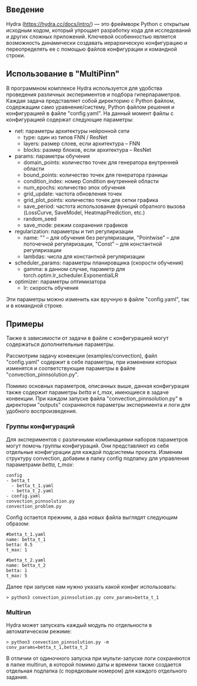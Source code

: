 
## Введение
Hydra (https://hydra.cc/docs/intro/) — это фреймворк Python с открытым исходным кодом, который упрощает разработку кода для исследований и других сложных приложений. Ключевой особенностью является возможность динамически создавать иерархическую конфигурацию и переопределять ее с помощью файлов конфигурации и командной строки.
## Использование в "MultiPinn"
В программном комплексе Hydra используется для удобства проведения различных экспериментов и подбора гиперпараметров. 
Каждая задача представляет собой директорию с Python файлом, содержащим само уравнение/систему, Python файлом решения и конфигурацией в файле "config.yaml".
На данный момент файлы с  конфигурацией содержат следующие параметры:

 * net: параметры архитектуры нейронной сети
	 * type: один из типов FNN / ResNet
	 * layers: размер слоев, если архитектура – FNN
	 * blocks: размер блоков, если архитектура – ResNet
  * params: параметры обучения
	  * domain_points: количество точек для генератора внутренней области
	  * bound_points: количество точек для генератора границы
	  * condition_index: номер Condition внутренней области
	  * num_epochs: количество эпох обучения
	  * grid_update: частота обновления точек
	  * grid_plot_points: количество точек для сетки графика
	  * save_period: частота использования функций обратного вызова (LossCurve, SaveModel, HeatmapPrediction, etc.)
	  * random_seed
	  * save_mode: режим сохранения графиков
* regularization: параметры и тип регулиризации
  * name: "" – для обучения без регуляризации, "Pointwise" – для поточечной регуляризации, "Const" – для константной регуляризации
  * lambdas: числа для константной регуляризации
 * scheduler_params: параметры планировщика (скорости обучения)
   * gamma: в данном случае, параметр для torch.optim.lr_scheduler.ExponentialLR
 * optimizer: параметры оптимизатора
   * lr: скорость обучения
 
 Эти параметры можно изменить как вручную в файле "config.yaml", так и в командной строке.
 ## Примеры
Также в зависимости от задачи в файле с конфигурацией могут содержаться дополнительные параметры.

Рассмотрим задачу конвекции (examples/convection), файл "config.yaml" содержит в себе параметры, при изменении которых изменятся и соответствующие параметры в файле "convection_pinnsolution.py".

Помимо основных параметров, описанных выше, данная конфигурация также содержит параметры *betta* и *t_max*, имеющиеся в задаче конвекции.
При каждом запуске файла "convection_pinnsolution.py" в директории "outputs" сохраняются параметры эксперимента и логи для удобного воспроизведения.
### Группы конфигураций
Для экспериментов с различными комбинациями наборов параметров могут помочь группы конфигураций. Они представляют из себя отдельные конфигурации для каждой подсистемы проекта.
Изменим структуру convection, добавим в папку config подпапку для управления параметрами *betta, t_max*:

```
config
- betta_t
  - betta_t_1.yaml
  - betta_t_2.yaml
- config.yaml
convection_pinnsolution.py
convection_problem.py
```
Config остается прежним, а два новых файла выглядят следующим образом:
```
#betta_t_1.yaml
name: betta_t_1
betta: 0.5  
t_max: 1
```

```
#betta_t_2.yaml
name: betta_t_2
betta: 1  
t_max: 5
```
Далее при запуске нам нужно указать какой конфиг использовать:
```
> python3 convection_pinnsolution.py conv_params=betta_t_1
```
### Multirun
Hydra может запускать каждый модуль по отдельности в автоматическом режиме:
```
> python3 convection_pinnsolution.py -m conv_params=betta_t_1,betta_t_2
```
В отличии от одиночного запуска при мульти-запуске логи сохраняются в папке multirun, в которой помимо даты и времени также создается отдельная подпапка (с порядковым номером) для каждого отдельного задания.
